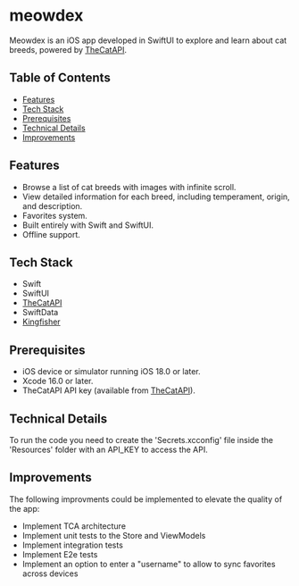 # meowdex
Meowdex is an iOS app developed in SwiftUI to explore and learn about cat breeds, powered by [TheCatAPI](https://thecatapi.com/).

## Table of Contents

- [Features](#problem-description)
- [Tech Stack](#solution)
- [Prerequisites](#prerequisites)
- [Technical Details](#technical-details)
- [Improvements](#improvments)

## Features
- Browse a list of cat breeds with images with infinite scroll.
- View detailed information for each breed, including temperament, origin, and description.
- Favorites system.
- Built entirely with Swift and SwiftUI.
- Offline support.

## Tech Stack
- Swift
- SwiftUI   
- [TheCatAPI](https://thecatapi.com/)
- SwiftData
- [Kingfisher](https://github.com/onevcat/Kingfisher)

## Prerequisites
- iOS device or simulator running iOS 18.0 or later.
- Xcode 16.0 or later.
- TheCatAPI API key (available from [TheCatAPI](https://thecatapi.com/)).

## Technical Details
To run the code you need to create the 'Secrets.xcconfig' file inside the 'Resources' folder with an API_KEY to access the API.

## Improvements
The following improvments could be implemented to elevate the quality of the app:
- Implement TCA architecture
- Implement unit tests to the Store and ViewModels
- Implement integration tests
- Implement E2e tests
- Implement an option to enter a "username" to allow to sync favorites across devices